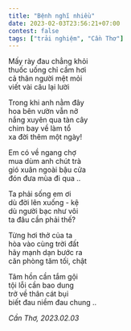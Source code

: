 ```yaml
---
title: "Bệnh nghĩ nhiều"
date: 2023-02-03T23:56:21+07:00
contest: false
tags: ["trải nghiệm", "Cần Thơ"]
---
```

Mấy rày đau chẳng khỏi  
thuốc uống chỉ cầm hơi  
cả thân người mệt mỏi  
viết vài câu lại lười  
  
Trong khi anh nằm đây  
hoa bên vườn vẫn nở  
nắng xuyên qua tàn cây  
chim bay về làm tổ  
xa đời thêm một ngày!  
  
Em có về ngang chợ  
mua dùm anh chút trà  
gió xuân ngoài bậu cửa  
đón đưa mùa đi qua ..  
  
Ta phải sống em ơi  
dù đời lên xuống - kệ  
dù người bạc như vôi  
ta đâu cần phải thế?  
  
Từng hơi thở của ta  
hòa vào cùng trời đất  
hãy mạnh dạn bước ra  
căn phòng tăm tối, chật  
  
Tâm hồn cần tắm gội  
tội lỗi cần bao dung  
trở về thân cát bụi  
biết đau niềm đau chung ..  
  
*Cần Thơ, 2023.02.03*